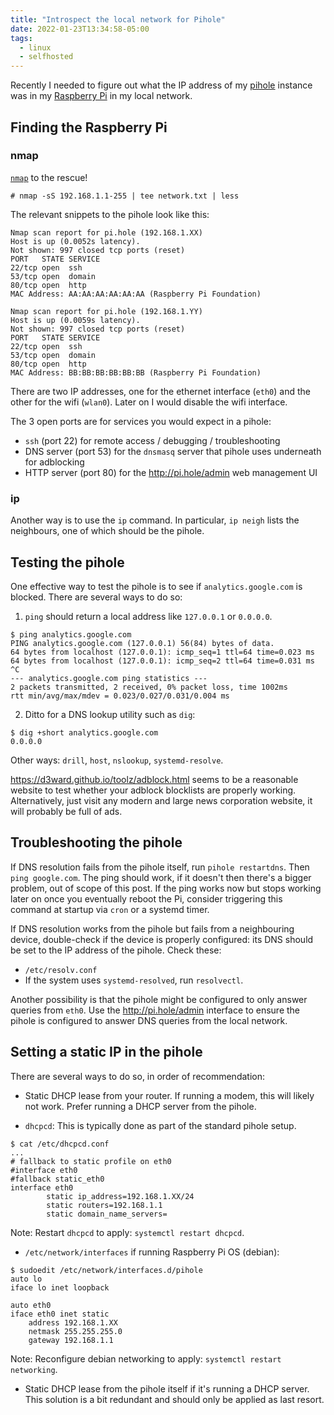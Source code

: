 ```yaml
---
title: "Introspect the local network for Pihole"
date: 2022-01-23T13:34:58-05:00
tags:
  - linux
  - selfhosted
---
```


Recently I needed to figure out what the IP address of my [pihole][pihole]
instance was in my [Raspberry Pi][raspberry-pi] in my local network.


## Finding the Raspberry Pi

### nmap

[`nmap`][nmap] to the rescue!

```shell
# nmap -sS 192.168.1.1-255 | tee network.txt | less
```

The relevant snippets to the pihole look like this:

```none
Nmap scan report for pi.hole (192.168.1.XX)
Host is up (0.0052s latency).
Not shown: 997 closed tcp ports (reset)
PORT   STATE SERVICE
22/tcp open  ssh
53/tcp open  domain
80/tcp open  http
MAC Address: AA:AA:AA:AA:AA:AA (Raspberry Pi Foundation)

Nmap scan report for pi.hole (192.168.1.YY)
Host is up (0.0059s latency).
Not shown: 997 closed tcp ports (reset)
PORT   STATE SERVICE
22/tcp open  ssh
53/tcp open  domain
80/tcp open  http
MAC Address: BB:BB:BB:BB:BB:BB (Raspberry Pi Foundation)
```

There are two IP addresses, one for the ethernet interface (`eth0`) and the
other for the wifi (`wlan0`). Later on I would disable the wifi interface.

The 3 open ports are for services you would expect in a pihole:

- `ssh` (port 22) for remote access / debugging / troubleshooting
- DNS server (port 53) for the `dnsmasq` server that pihole uses underneath for adblocking
- HTTP server (port 80) for the http://pi.hole/admin web management UI

### ip

Another way is to use the `ip` command. In particular, `ip neigh` lists the
neighbours, one of which should be the pihole.

## Testing the pihole

One effective way to test the pihole is to see if `analytics.google.com` is
blocked. There are several ways to do so:

1. `ping` should return a local address like `127.0.0.1` or `0.0.0.0`.

```shell
$ ping analytics.google.com
PING analytics.google.com (127.0.0.1) 56(84) bytes of data.
64 bytes from localhost (127.0.0.1): icmp_seq=1 ttl=64 time=0.023 ms
64 bytes from localhost (127.0.0.1): icmp_seq=2 ttl=64 time=0.031 ms
^C
--- analytics.google.com ping statistics ---
2 packets transmitted, 2 received, 0% packet loss, time 1002ms
rtt min/avg/max/mdev = 0.023/0.027/0.031/0.004 ms
```

2. Ditto for a DNS lookup utility such as `dig`:

```shell
$ dig +short analytics.google.com
0.0.0.0
```

Other ways: `drill`, `host`, `nslookup`, `systemd-resolve`.

https://d3ward.github.io/toolz/adblock.html seems to be a reasonable website to
test whether your adblock blocklists are properly working. Alternatively, just
visit any modern and large news corporation website, it will probably be full
of ads.

## Troubleshooting the pihole

If DNS resolution fails from the pihole itself, run `pihole restartdns`. Then
`ping google.com`. The ping should work, if it doesn't then there's a bigger
problem, out of scope of this post. If the ping works now but stops working
later on once you eventually reboot the Pi, consider triggering this command at
startup via `cron` or a systemd timer.

If DNS resolution works from the pihole but fails from a neighbouring device,
double-check if the device is properly configured: its DNS should be set to the
IP address of the pihole. Check these:

- `/etc/resolv.conf`
- If the system uses `systemd-resolved`, run `resolvectl`.

Another possibility is that the pihole might be configured to only answer
queries from `eth0`. Use the http://pi.hole/admin interface to ensure the
pihole is configured to answer DNS queries from the local network.

## Setting a static IP in the pihole

There are several ways to do so, in order of recommendation:

- Static DHCP lease from your router. If running a modem, this will likely not
  work. Prefer running a DHCP server from the pihole.

- `dhcpcd`: This is typically done as part of the standard pihole setup.

```shell
$ cat /etc/dhcpcd.conf
...
# fallback to static profile on eth0
#interface eth0
#fallback static_eth0
interface eth0
        static ip_address=192.168.1.XX/24
        static routers=192.168.1.1
        static domain_name_servers=
```

Note: Restart `dhcpcd` to apply: `systemctl restart dhcpcd`.

- `/etc/network/interfaces` if running Raspberry Pi OS (debian):

```shell
$ sudoedit /etc/network/interfaces.d/pihole
auto lo
iface lo inet loopback

auto eth0
iface eth0 inet static
    address 192.168.1.XX
    netmask 255.255.255.0
    gateway 192.168.1.1
```

Note: Reconfigure debian networking to apply: `systemctl restart networking`.

- Static DHCP lease from the pihole itself if it's running a DHCP server. This
  solution is a bit redundant and should only be applied as last resort.

[nmap]: https://nmap.org/
[pihole]: https://pi-hole.net/
[raspberry-pi]: https://www.raspberrypi.org/
